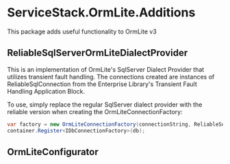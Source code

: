 ﻿ServiceStack.OrmLite.Additions
========================
This package adds useful functionality to OrmLite v3 

## ReliableSqlServerOrmLiteDialectProvider

This is an implementation of OrmLite's SqlServer Dialect Provider that utilizes transient fault handling.  The connections created are instances of ReliableSqlConnection from the Enterprise Library's Transient Fault Handling Application Block.

To use, simply replace the regular SqlServer dialect provider with the reliable version when creating the OrmLiteConnectionFactory:

```csharp
var factory = new OrmLiteConnectionFactory(connectionString, ReliableSqlServerOrmLiteDialectProvider.Instance);
container.Register<IDbConnectionFactory>(db);
```

## OrmLiteConfigurator
